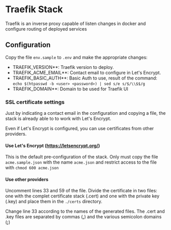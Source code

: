 # Traefik Stack

Traefik is an inverse proxy capable of listen changes in docker and configure
routing of deployed services

## Configuration

Copy the file `env.sample` to `.env` and make the appropriate changes:

- TRAEFIK_VERSION**: Traefik version to deploy.
- TRAEFIK_ACME_EMAIL**: Contact email to configure in Let's Encrypt.
- TRAEFIK_BASIC_AUTH**: Basic Auth to use, result of the command:
`echo $(htpasswd -b <user> <password>) | sed s/e s/$/\\$$/g`
- TRAEFIK_DOMAIN**: Domain to be used for Traefik UI

### SSL certificate settings

Just by indicating a contact email in the configuration and copying a file, the
stack is already able to to work with Let's Encrypt.

Even if Let's Encrypt is configured, you can use certificates from other
providers.

#### Use Let's Encrypt (https://letsencrypt.org/)

This is the default pre-configuration of the stack.
Only must copy the file `acme.sample.json` with the name `acme.json` and
restrict access to the file with `chmod 600 acme.json`

#### Use other providers

Uncomment lines 33 and 59 of the file.
Divide the certificate in two files: one with the complet certificate stack
(.cert) and one with the private key (.key) and place them in the `./certs`
directory.

Change line 33 according to the names of the generated files. The .cert and .key
files are separated by commas (**,**) and the various semicolon domains (**;**)
